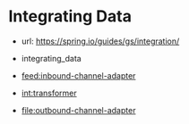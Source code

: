 # Integrating Data

- url: <https://spring.io/guides/gs/integration/>

- integrating_data

- <feed:inbound-channel-adapter>

- <int:transformer>

- <file:outbound-channel-adapter>
